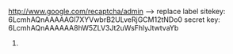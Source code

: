 http://www.google.com/recaptcha/admin --> replace label
sitekey: 6LcmhAQnAAAAAGl7XYVwbrB2ULveRjGCM12tNDo0
secret key: 6LcmhAQnAAAAAA8hW5ZLV3Jt2uWsFhlyJtwtvaYb

1.
